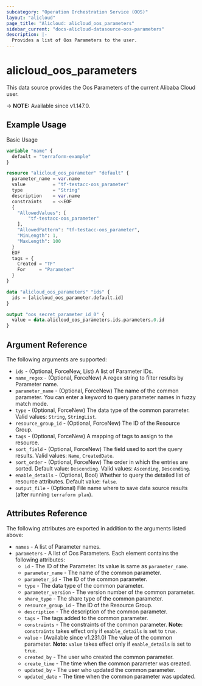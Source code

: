 ```yaml
---
subcategory: "Operation Orchestration Service (OOS)"
layout: "alicloud"
page_title: "Alicloud: alicloud_oos_parameters"
sidebar_current: "docs-alicloud-datasource-oos-parameters"
description: |-
  Provides a list of Oos Parameters to the user.
---
```


# alicloud_oos_parameters

This data source provides the Oos Parameters of the current Alibaba Cloud user.

-> **NOTE:** Available since v1.147.0.

## Example Usage

Basic Usage

```terraform
variable "name" {
  default = "terraform-example"
}

resource "alicloud_oos_parameter" "default" {
  parameter_name = var.name
  value          = "tf-testacc-oos_parameter"
  type           = "String"
  description    = var.name
  constraints    = <<EOF
  {
    "AllowedValues": [
        "tf-testacc-oos_parameter"
    ],
    "AllowedPattern": "tf-testacc-oos_parameter",
    "MinLength": 1,
    "MaxLength": 100
  }
  EOF
  tags = {
    Created = "TF"
    For     = "Parameter"
  }
}

data "alicloud_oos_parameters" "ids" {
  ids = [alicloud_oos_parameter.default.id]
}

output "oos_secret_parameter_id_0" {
  value = data.alicloud_oos_parameters.ids.parameters.0.id
}
```

## Argument Reference

The following arguments are supported:

* `ids` - (Optional, ForceNew, List) A list of Parameter IDs.
* `name_regex` - (Optional, ForceNew) A regex string to filter results by Parameter name.
* `parameter_name` - (Optional, ForceNew) The name of the common parameter. You can enter a keyword to query parameter names in fuzzy match mode.
* `type` - (Optional, ForceNew) The data type of the common parameter. Valid values: `String`, `StringList`.
* `resource_group_id` - (Optional, ForceNew) The ID of the Resource Group.
* `tags` - (Optional, ForceNew) A mapping of tags to assign to the resource.
* `sort_field` - (Optional, ForceNew) The field used to sort the query results. Valid values: `Name`, `CreatedDate`.
* `sort_order` - (Optional, ForceNew) The order in which the entries are sorted. Default value: `Descending`. Valid values: `Ascending`, `Descending`.
* `enable_details` - (Optional, Bool) Whether to query the detailed list of resource attributes. Default value: `false`.
* `output_file` - (Optional) File name where to save data source results (after running `terraform plan`).

## Attributes Reference

The following attributes are exported in addition to the arguments listed above:

* `names` - A list of Parameter names.
* `parameters` - A list of Oos Parameters. Each element contains the following attributes:
  * `id` - The ID of the Parameter. Its value is same as `parameter_name`.
  * `parameter_name` - The name of the common parameter.
  * `parameter_id` - The ID of the common parameter.
  * `type` - The data type of the common parameter.
  * `parameter_version` - The version number of the common parameter.
  * `share_type` - The share type of the common parameter.
  * `resource_group_id` - The ID of the Resource Group.
  * `description` - The description of the common parameter.
  * `tags` - The tags added to the common parameter.
  * `constraints` - The constraints of the common parameter. **Note:** `constraints` takes effect only if `enable_details` is set to `true`.
  * `value` - (Available since v1.231.0) The value of the common parameter. **Note:** `value` takes effect only if `enable_details` is set to `true`.
  * `created_by` - The user who created the common parameter.
  * `create_time` - The time when the common parameter was created.
  * `updated_by` - The user who updated the common parameter.
  * `updated_date` - The time when the common parameter was updated.
